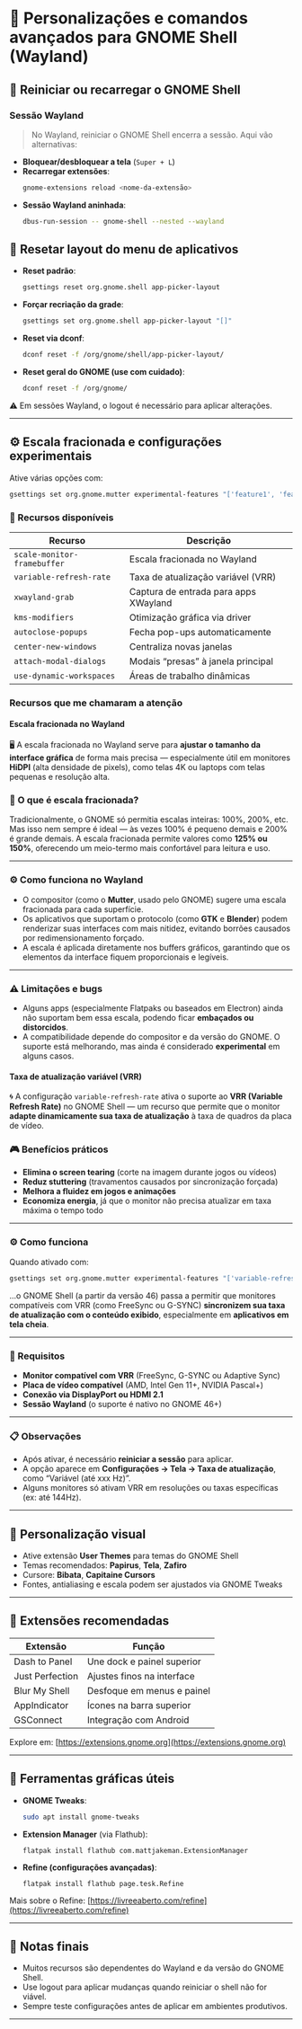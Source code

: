 # 🐧 Personalizações e comandos avançados para GNOME Shell (Wayland)

## 🔄 Reiniciar ou recarregar o GNOME Shell

### Sessão Wayland
> No Wayland, reiniciar o GNOME Shell encerra a sessão. Aqui vão alternativas:

- **Bloquear/desbloquear a tela** (`Super + L`)
- **Recarregar extensões**:
  ```bash
  gnome-extensions reload <nome-da-extensão>
  ```
- **Sessão Wayland aninhada**:
  ```bash
  dbus-run-session -- gnome-shell --nested --wayland
  ```

## 🧹 Resetar layout do menu de aplicativos

- **Reset padrão**:
  ```bash
  gsettings reset org.gnome.shell app-picker-layout
  ```

- **Forçar recriação da grade**:
  ```bash
  gsettings set org.gnome.shell app-picker-layout "[]"
  ```

- **Reset via dconf**:
  ```bash
  dconf reset -f /org/gnome/shell/app-picker-layout/
  ```

- **Reset geral do GNOME (use com cuidado)**:
  ```bash
  dconf reset -f /org/gnome/
  ```

⚠️ Em sessões Wayland, o logout é necessário para aplicar alterações.

---

## ⚙️ Escala fracionada e configurações experimentais

Ative várias opções com:
```bash
gsettings set org.gnome.mutter experimental-features "['feature1', 'feature2']"
```

### 🧪 Recursos disponíveis

| Recurso | Descrição |
|--------|-----------|
| `scale-monitor-framebuffer` | Escala fracionada no Wayland |
| `variable-refresh-rate` | Taxa de atualização variável (VRR) |
| `xwayland-grab` | Captura de entrada para apps XWayland |
| `kms-modifiers` | Otimização gráfica via driver |
| `autoclose-popups` | Fecha pop-ups automaticamente |
| `center-new-windows` | Centraliza novas janelas |
| `attach-modal-dialogs` | Modais “presas” à janela principal |
| `use-dynamic-workspaces` | Áreas de trabalho dinâmicas |

### Recursos que me chamaram a atenção

####  **Escala fracionada no Wayland**

🖥️ A escala fracionada no Wayland serve para **ajustar o tamanho da interface gráfica** de forma mais precisa — especialmente útil em monitores **HiDPI** (alta densidade de pixels), como telas 4K ou laptops com telas pequenas e resolução alta.

### 📐 O que é escala fracionada?
Tradicionalmente, o GNOME só permitia escalas inteiras: 100%, 200%, etc. Mas isso nem sempre é ideal — às vezes 100% é pequeno demais e 200% é grande demais. A escala fracionada permite valores como **125% ou 150%**, oferecendo um meio-termo mais confortável para leitura e uso.

---

### ⚙️ Como funciona no Wayland
- O compositor (como o **Mutter**, usado pelo GNOME) sugere uma escala fracionada para cada superfície.
- Os aplicativos que suportam o protocolo (como **GTK** e **Blender**) podem renderizar suas interfaces com mais nitidez, evitando borrões causados por redimensionamento forçado.
- A escala é aplicada diretamente nos buffers gráficos, garantindo que os elementos da interface fiquem proporcionais e legíveis.

---

### ⚠️ Limitações e bugs
- Alguns apps (especialmente Flatpaks ou baseados em Electron) ainda não suportam bem essa escala, podendo ficar **embaçados ou distorcidos**.
- A compatibilidade depende do compositor e da versão do GNOME. O suporte está melhorando, mas ainda é considerado **experimental** em alguns casos.

#### **Taxa de atualização variável (VRR)**

🌀 A configuração `variable-refresh-rate` ativa o suporte ao **VRR (Variable Refresh Rate)** no GNOME Shell — um recurso que permite que o monitor **adapte dinamicamente sua taxa de atualização** à taxa de quadros da placa de vídeo.

### 🎮 Benefícios práticos
- **Elimina o screen tearing** (corte na imagem durante jogos ou vídeos)
- **Reduz stuttering** (travamentos causados por sincronização forçada)
- **Melhora a fluidez em jogos e animações**
- **Economiza energia**, já que o monitor não precisa atualizar em taxa máxima o tempo todo

---

### ⚙️ Como funciona
Quando ativado com:
```bash
gsettings set org.gnome.mutter experimental-features "['variable-refresh-rate']"
```
...o GNOME Shell (a partir da versão 46) passa a permitir que monitores compatíveis com VRR (como FreeSync ou G-SYNC) **sincronizem sua taxa de atualização com o conteúdo exibido**, especialmente em **aplicativos em tela cheia**.

---

### 🧪 Requisitos
- **Monitor compatível com VRR** (FreeSync, G-SYNC ou Adaptive Sync)
- **Placa de vídeo compatível** (AMD, Intel Gen 11+, NVIDIA Pascal+)
- **Conexão via DisplayPort ou HDMI 2.1**
- **Sessão Wayland** (o suporte é nativo no GNOME 46+)

---

### 📋 Observações
- Após ativar, é necessário **reiniciar a sessão** para aplicar.
- A opção aparece em **Configurações → Tela → Taxa de atualização**, como “Variável (até xxx Hz)”.
- Alguns monitores só ativam VRR em resoluções ou taxas específicas (ex: até 144Hz).

---

## 🎨 Personalização visual

- Ative extensão **User Themes** para temas do GNOME Shell
- Temas recomendados: **Papirus**, **Tela**, **Zafiro**
- Cursore: **Bibata**, **Capitaine Cursors**
- Fontes, antialiasing e escala podem ser ajustados via GNOME Tweaks

---

## 🧩 Extensões recomendadas

| Extensão | Função |
|---------|--------|
| Dash to Panel | Une dock e painel superior |
| Just Perfection | Ajustes finos na interface |
| Blur My Shell | Desfoque em menus e painel |
| AppIndicator | Ícones na barra superior |
| GSConnect | Integração com Android |

Explore em: [https://extensions.gnome.org](https://extensions.gnome.org)

---

## 🧰 Ferramentas gráficas úteis

- **GNOME Tweaks**:
  ```bash
  sudo apt install gnome-tweaks
  ```

- **Extension Manager** (via Flathub):
  ```
  flatpak install flathub com.mattjakeman.ExtensionManager
  ```

- **Refine (configurações avançadas)**:
  ```
  flatpak install flathub page.tesk.Refine
  ```

Mais sobre o Refine: [https://livreeaberto.com/refine](https://livreeaberto.com/refine)

---

## 💬 Notas finais

- Muitos recursos são dependentes do Wayland e da versão do GNOME Shell.
- Use logout para aplicar mudanças quando reiniciar o shell não for viável.
- Sempre teste configurações antes de aplicar em ambientes produtivos.

---



